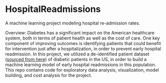 # HospitalReadmissions
A machine learning project modeling hospital re-admission rates.

Overview:
Diabetes has a significant impact on the American healthcare system, both in terms of patient health as well as the cost of care. One key component of improving outcomes is identifying patients that could benefit for intervention just after a hospitalization, in order to prevent early hospital readmission. In this project, we utilized a de-identified patient dataset ([sourced from here](https://pubmed.ncbi.nlm.nih.gov/24804245/)) of diabetic patients in the US, in order to build a machine learning model of early hospital readmissions in this population. This repo contains code for exploratory data analysis, visualization, model building, and cost analysis for the project.


